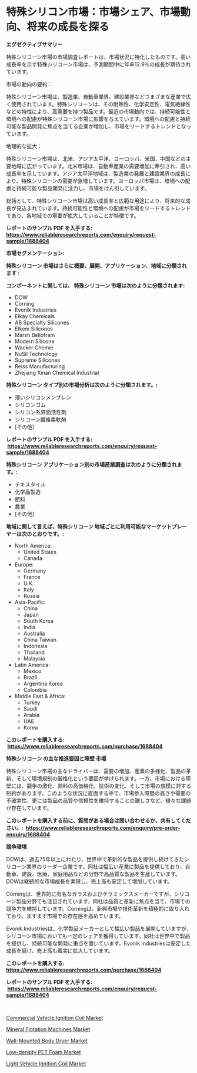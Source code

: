 <p><h1>特殊シリコン市場：市場シェア、市場動向、将来の成長を探る</h1></p><p><strong>エグゼクティブサマリー</strong></p>
<p><p>特殊シリコーン市場の市場調査レポートは、市場状況に特化したものです。高い成長率を示す特殊シリコーン市場は、予測期間中に年率12.9％の成長が期待されています。</p><p>市場の動向の要約：</p><p>特殊シリコーン市場は、製造業、自動車業界、建設業界などさまざまな産業で広く使用されています。特殊シリコーンは、その耐熱性、化学安定性、電気絶縁性などの特性により、高需要を持つ製品です。最近の市場動向では、持続可能性と環境への配慮が特殊シリコーン市場に影響を与えています。環境への配慮と持続可能な製品開発に焦点を当てる企業が増加し、市場をリードするトレンドとなっています。</p><p>地理的な拡大：</p><p>特殊シリコーン市場は、北米、アジア太平洋、ヨーロッパ、米国、中国などの主要地域に広がっています。北米市場は、自動車産業の需要増加に牽引され、高い成長率を示しています。アジア太平洋地域は、製造業の発展と建設業界の成長により、特殊シリコーンの需要が急増しています。ヨーロッパ市場は、環境への配慮と持続可能な製品開発に注力し、市場をけん引しています。</p><p>総括として、特殊シリコーン市場は高い成長率と広範な用途により、将来的な成長が見込まれています。持続可能性と環境への配慮が市場をリードするトレンドであり、各地域での需要が拡大していることが特徴です。</p></p>
<p><strong>レポートのサンプル PDF を入手する: <a href="https://www.reliableresearchreports.com/enquiry/request-sample/1688404">https://www.reliableresearchreports.com/enquiry/request-sample/1688404</a></strong></p>
<p><strong>市場セグメンテーション:</strong></p>
<p><strong> 特殊シリコーン 市場はさらに概要、展開、アプリケーション、地域に分類されます :</strong></p>
<p><strong>コンポーネントに関しては、 特殊シリコーン 市場は次のように分類されます: &nbsp;</strong></p>
<p><ul><li>DOW</li><li>Corning</li><li>Evonik Industries</li><li>Elkay Chemicals</li><li>AB Specialty Silicones</li><li>Elkem Silicones</li><li>Marsh Bellofram</li><li>Modern Silicone</li><li>Wacker Chemie</li><li>NuSil Technology</li><li>Supreme Silicones</li><li>Reiss Manufacturing</li><li>Zhejiang Xinan Chemical Industrial</li></ul></p>
<p><strong> 特殊シリコーン タイプ別の市場分析は次のように分類されます。:</strong></p>
<p><ul><li>薄いシリコンメンブレン</li><li>シリコンゴム</li><li>シリコン系界面活性剤</li><li>シリコーン繊維柔軟剤</li><li>[その他]</li></ul></p>
<p><strong>レポートのサンプル PDF を入手する: &nbsp;<a href="https://www.reliableresearchreports.com/enquiry/request-sample/1688404">https://www.reliableresearchreports.com/enquiry/request-sample/1688404</a></strong></p>
<p><strong> 特殊シリコーン アプリケーション別の市場産業調査は次のように分類されます。:</strong></p>
<p><ul><li>テキスタイル</li><li>化学品製造</li><li>肥料</li><li>農業</li><li>[その他]</li></ul></p>
<p><strong>地域に関して言えば、特殊シリコーン 地域ごとに利用可能なマーケットプレーヤーは次のとおりです。:</strong></p>
<p><ul>
    <li>
        North America:
        <ul>
            <li>United States</li>
            <li>Canada</li>
        </ul>
    </li>
    <li>
        Europe:
        <ul>
            <li>Germany</li>
            <li>France</li>
            <li>U.K.</li>
            <li>Italy</li>
            <li>Russia</li>
        </ul>
    </li>
    <li>
        Asia-Pacific:
        <ul>
            <li>China</li>
            <li>Japan</li>
            <li>South Korea</li>
            <li>India</li>
            <li>Australia</li>
            <li>China Taiwan</li>
            <li>Indonesia</li>
            <li>Thailand</li>
            <li>Malaysia</li>
        </ul>
    </li>
    <li>
        Latin America:
        <ul>
            <li>Mexico</li>
            <li>Brazil</li>
            <li>Argentina Korea</li>
            <li>Colombia</li>
        </ul>
    </li>
    <li>
        Middle East & Africa:
        <ul>
            <li>Turkey</li>
            <li>Saudi</li>
            <li>Arabia</li>
            <li>UAE</li>
            <li>Korea</li>
        </ul>
    </li>
    </ul></p>
<p><strong>このレポートを購入する: &nbsp;<a href="https://www.reliableresearchreports.com/purchase/1688404">https://www.reliableresearchreports.com/purchase/1688404</a></strong></p>
<p><strong>特殊シリコーン の主な推進要因と障壁 市場</strong></p>
<p><p>特殊シリコーン市場の主なドライバーは、需要の増加、産業の多様化、製品の革新、そして環境規制の厳格化という要因が挙げられます。一方、市場における障壁には、競争の激化、原料の高価格化、技術の変化、そして市場の規模に対する制約があります。このような状況に直面する中で、市場参入障壁の高さや需要の不確実性、更には製品の品質や信頼性を維持することの難しさなど、様々な課題が存在しています。</p></p>
<p><strong>このレポートを購入する前に、質問がある場合は問い合わせるか、共有してください。:&nbsp; <a href="https://www.reliableresearchreports.com/enquiry/pre-order-enquiry/1688404">https://www.reliableresearchreports.com/enquiry/pre-order-enquiry/1688404</a></strong></p>
<p><strong>競争環境</strong></p>
<p><p>DOWは、過去75年以上にわたり、世界中で革新的な製品を提供し続けてきたシリコーン業界のリーダー企業です。同社は幅広い産業に製品を提供しており、自動車、建設、医療、家庭用品などの分野で高品質な製品を生産しています。DOWは継続的な市場成長を実現し、売上高も安定して増加しています。</p><p>Corningは、世界的に有名なガラスおよびケラミックスメーカーですが、シリコーン製品分野でも注目されています。同社は品質と革新に焦点を当て、市場での競争力を維持しています。Corningは、新興市場や技術革新を積極的に取り入れており、ますます市場での存在感を高めています。</p><p>Evonik Industriesは、化学製品メーカーとして幅広い製品を展開していますが、シリコーン市場においても一定のシェアを獲得しています。同社は世界中で製品を提供し、持続可能な開発に重点を置いています。Evonik Industriesは安定した成長を続け、売上高も着実に拡大しています。</p></p>
<p><strong>このレポートを購入する: &nbsp; <a href="https://www.reliableresearchreports.com/purchase/1688404">https://www.reliableresearchreports.com/purchase/1688404</a></strong></p>
<p><strong>レポートのサンプル PDF を入手する: &nbsp;<a href="https://www.reliableresearchreports.com/enquiry/request-sample/1688404">https://www.reliableresearchreports.com/enquiry/request-sample/1688404</a></strong><strong></strong></p>
<p>&nbsp;</p>
<p><p><a href="https://view.publitas.com/reportprime-1/commercial-vehicle-ignition-coil-market-furnish-information-about-market-size-market-share-market-dynamics-and-projections-spanning-from-2024-to-2031/">Commercial Vehicle Ignition Coil Market</a></p><p><a href="https://florentine-yuzu-f42.notion.site/Decoding-the-Mineral-Flotation-Machines-Market-A-Deep-Dive-into-the-Latest-Market-Trends-Market-Se-335fc0387f934e698b413fcda90cb2e0">Mineral Flotation Machines Market</a></p><p><a href="https://github.com/dx0328/Market-Research-Report-List-1/blob/main/wall-mounted-body-dryer-market.md">Wall-Mounted Body Dryer Market</a></p><p><a href="https://github.com/juancolorado15/Market-Research-Report-List-1/blob/main/low-density-pet-foam-market.md">Low-density PET Foam Market</a></p><p><a href="https://view.publitas.com/reportprime-1/light-vehicle-ignition-coil-market-analysis-examines-its-scope-on-growth-opportunities-and-forecasted-trends-spanning-from-2024-to-2031/">Light Vehicle Ignition Coil Market</a></p></p>